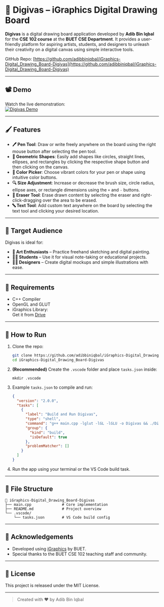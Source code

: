# 🎨 Digivas – iGraphics Digital Drawing Board

**Digivas** is a digital drawing board application developed by **Adib Bin Iqbal** for the **CSE 102 course** at the **BUET CSE Department**. It provides a user-friendly platform for aspiring artists, students, and designers to unleash their creativity on a digital canvas using simple interactive tools.

GitHub Repo: [https://github.com/adibbiniqbal/iGraphics-Digital_Drawing_Board-Digivas](https://github.com/adibbiniqbal/iGraphics-Digital_Drawing_Board-Digivas)

---

## 📽️ Demo

Watch the live demonstration:  
[![Digivas Demo](https://img.youtube.com/vi/llOTXxRDdfM/0.jpg)](https://youtu.be/llOTXxRDdfM)

---

## 🖌️ Features

- **🖊️ Pen Tool**: Draw or write freely anywhere on the board using the right mouse button after selecting the pen tool.
- **📐 Geometric Shapes**: Easily add shapes like circles, straight lines, ellipses, and rectangles by clicking the respective shape button and then clicking on the canvas.
- **🎨 Color Picker**: Choose vibrant colors for your pen or shape using intuitive color buttons.
- **🔍 Size Adjustment**: Increase or decrease the brush size, circle radius, ellipse axes, or rectangle dimensions using the `+` and `-` buttons.
- **🧽 Eraser Tool**: Erase drawn content by selecting the eraser and right-click-dragging over the area to be erased.
- **🔤 Text Tool**: Add custom text anywhere on the board by selecting the text tool and clicking your desired location.

---

## 🎯 Target Audience

Digivas is ideal for:

- **🎨 Art Enthusiasts** – Practice freehand sketching and digital painting.
- **🧑‍🎓 Students** – Use it for visual note-taking or educational projects.
- **🧑‍💻 Designers** – Create digital mockups and simple illustrations with ease.

---

## 🔧 Requirements

- C++ Compiler
- OpenGL and GLUT
- iGraphics Library:  
  Get it from [Drive](https://drive.google.com/drive/folders/1CD23-FPh9YcDVsRckE0WqfKOVra-3guj)

---

## 🚀 How to Run

1. Clone the repo:
   ```bash
   git clone https://github.com/adibbiniqbal/iGraphics-Digital_Drawing_Board-Digivas
   cd iGraphics-Digital_Drawing_Board-Digivas
   ```

2. **(Recommended)** Create the `.vscode` folder and place `tasks.json` inside:
   ```
   mkdir .vscode
   ```

3. Example `tasks.json` to compile and run:
   ```json
   {
     "version": "2.0.0",
     "tasks": [
       {
         "label": "Build and Run Digivas",
         "type": "shell",
         "command": "g++ main.cpp -lglut -lGL -lGLU -o Digivas && ./Digivas",
         "group": {
           "kind": "build",
           "isDefault": true
         },
         "problemMatcher": []
       }
     ]
   }
   ```

4. Run the app using your terminal or the VS Code build task.

---

## 📁 File Structure

```
📁 iGraphics-Digital_Drawing_Board-Digivas
├── main.cpp              # Core implementation
├── README.md             # Project overview
└── .vscode/
    └── tasks.json        # VS Code build config
```

---

## 🙌 Acknowledgements

- Developed using [iGraphics](https://drive.google.com/drive/folders/1CD23-FPh9YcDVsRckE0WqfKOVra-3guj) by BUET.
- Special thanks to the BUET CSE 102 teaching staff and community.

---

## 📜 License

This project is released under the MIT License.

---

> Created with ❤️ by Adib Bin Iqbal



